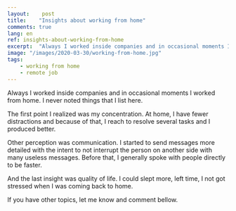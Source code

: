 ```yaml
---
layout:    post
title:    "Insights about working from home"
comments: true
lang: en
ref: insights-about-working-from-home
excerpt:  "Always I worked inside companies and in occasional moments I worked from home. I never noted things that I list here."
image: "/images/2020-03-30/working-from-home.jpg"
tags:
    - working from home
    - remote job
---
```


Always I worked inside companies and in occasional moments I worked from home. I never noted things that I list here.

The first point I realized was my concentration. At home, I have fewer distractions and because of that, I reach to resolve several tasks and I produced better. 

Other perception was communication. I started to send messages more detailed with the intent to not interrupt the person on another side with many useless messages. Before that, I generally spoke with people directly to be faster.

And the last insight was quality of life. I could slept more, left time, I not got stressed when I was coming back to home.

If you have other topics, let me know and comment bellow.